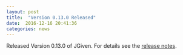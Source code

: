 ```yaml
---
layout: post
title:  "Version 0.13.0 Released"
date:  2016-12-16 20:41:36
categories: news
---
```


Released Version 0.13.0 of JGiven. For details see the [release notes](https://github.com/TNG/JGiven/releases/tag/v0.13.0).

[jgiven-gh]: https://github.com/TNG/JGiven
[jgiven]:    https://jgiven.org
